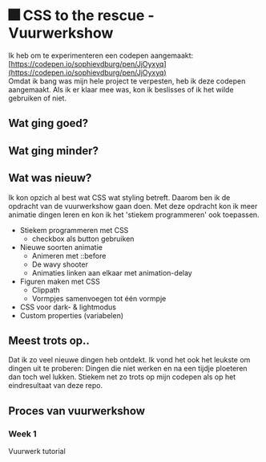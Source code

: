 # 🎆 CSS to the rescue - Vuurwerkshow
Ik heb om te experimenteren een codepen aangemaakt: [https://codepen.io/sophievdburg/pen/JjOyxyq](https://codepen.io/sophievdburg/pen/JjOyxyq) <br>
Omdat ik bang was mijn hele project te verpesten, heb ik deze codepen aangemaakt. Als ik er klaar mee was, kon ik beslisses of ik het wilde gebruiken of niet. 

## Wat ging goed?


## Wat ging minder?


## Wat was nieuw?
Ik kon opzich al best wat CSS wat styling betreft. Daarom ben ik de opdracht van de vuurwerkshow gaan doen. Met deze opdracht kon ik meer animatie dingen leren en kon ik het 'stiekem programmeren' ook toepassen. 

- Stiekem programmeren met CSS
   * checkbox als button gebruiken
- Nieuwe soorten animatie
  * Animeren met ::before 
  * De wavy shooter
  * Animaties linken aan elkaar met animation-delay
- Figuren maken met CSS
   * Clippath
   * Vormpjes samenvoegen tot één vormpje
- CSS voor dark- & lightmodus
- Custom properties (variabelen)

## Meest trots op..
Dat ik zo veel nieuwe dingen heb ontdekt. Ik vond het ook het leukste om dingen uit te proberen: Dingen die niet werken en na een tijdje ploeteren dan toch wel lukken. Stiekem net zo trots op mijn codepen als op het eindresultaat van deze repo.


## Proces van vuurwerkshow
### Week 1
Vuurwerk tutorial
